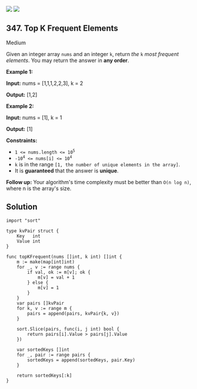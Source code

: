 [![](https://img.shields.io/github/stars/LeetCode-in-Go/LeetCode-in-Go?label=Stars&style=flat-square)](https://github.com/LeetCode-in-Go/LeetCode-in-Go)
[![](https://img.shields.io/github/forks/LeetCode-in-Go/LeetCode-in-Go?label=Fork%20me%20on%20GitHub%20&style=flat-square)](https://github.com/LeetCode-in-Go/LeetCode-in-Go/fork)

## 347\. Top K Frequent Elements

Medium

Given an integer array `nums` and an integer `k`, return _the_ `k` _most frequent elements_. You may return the answer in **any order**.

**Example 1:**

**Input:** nums = [1,1,1,2,2,3], k = 2

**Output:** [1,2]

**Example 2:**

**Input:** nums = [1], k = 1

**Output:** [1]

**Constraints:**

*   <code>1 <= nums.length <= 10<sup>5</sup></code>
*   <code>-10<sup>4</sup> <= nums[i] <= 10<sup>4</sup></code>
*   `k` is in the range `[1, the number of unique elements in the array]`.
*   It is **guaranteed** that the answer is **unique**.

**Follow up:** Your algorithm's time complexity must be better than `O(n log n)`, where n is the array's size.

## Solution

```golang
import "sort"

type kvPair struct {
	Key   int
	Value int
}

func topKFrequent(nums []int, k int) []int {
	m := make(map[int]int)
	for _, v := range nums {
		if val, ok := m[v]; ok {
			m[v] = val + 1
		} else {
			m[v] = 1
		}
	}
	var pairs []kvPair
	for k, v := range m {
		pairs = append(pairs, kvPair{k, v})
	}

	sort.Slice(pairs, func(i, j int) bool {
		return pairs[i].Value > pairs[j].Value
	})

	var sortedKeys []int
	for _, pair := range pairs {
		sortedKeys = append(sortedKeys, pair.Key)
	}

	return sortedKeys[:k]
}
```